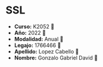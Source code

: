 # SSL
- __Curso:__ K2052 📌
- __Año:__ 2022 📌
- __Modalidad:__ Anual 📌
- __Legajo:__ 1766466 📌
-  __Apellido:__ Lopez Cabello 📌
- __Nombre:__ Gonzalo Gabriel David 📌
